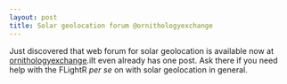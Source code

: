 ```yaml
---
layout: post
title: Solar geolocation forum @ornithologyexchange
---
```

Just discovered that web forum for solar geolocation is available now at [ornithologyexchange](http://ornithologyexchange.org/forums/forum/259-geolocator-discussion-support/).iIt even already has one post. Ask there if you need help with the FLightR _per se_ on with solar geolocation in general.
